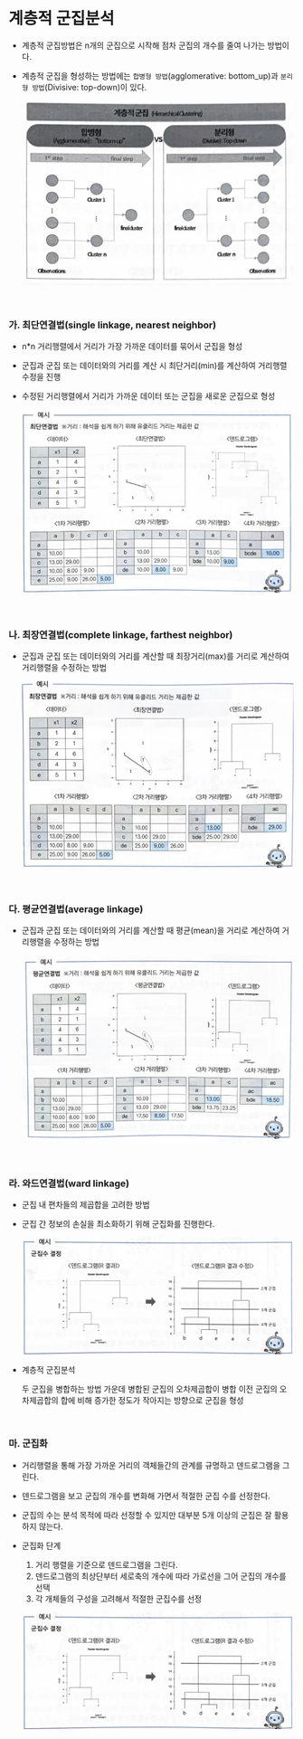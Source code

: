 # 계층적 군집분석

- 계층적 군집방법은 n개의 군집으로 시작해 점차 군집의 개수를 줄여 나가는 방법이다.
- 계층적 군집을 형성하는 방법에는 `합병형 방법`(agglomerative: bottom_up)과 `분리형 방법`(Divisive: top-down)이 있다.
    
    ![](../Clustering/../_images/Clustering/Clustering_7.jpeg)
    
</br>

### 가. 최단연결법(single linkage, nearest neighbor)

- n*n 거리행렬에서 거리가 가장 가까운 데이터를 묶어서 군집을 형성
- 군집과 군집 또는 데이터와의 거리를 계산 시 최단거리(min)를 계산하여 거리행렬 수정을 진행
- 수정된 거리행렬에서 거리가 가까운 데이터 또는 군집을 새로운 군집으로 형성
    
    ![](../Clustering/../_images/Clustering/Clustering_8.jpeg)
    
</br>

### 나. 최장연결법(complete linkage, farthest neighbor)

- 군집과 군집 또는 데이터와의 거리를 계산할 때 최장거리(max)를 거리로 계산하여 거리행렬을 수정하는 방법
    
    ![](../Clustering/../_images/Clustering/Clustering_9.jpeg)
    
</br>

### 다. 평균연결법(average linkage)

- 군집과 군집 또는 데이터와의 거리를 계산할 때 평균(mean)을 거리로 계산하여 거리행렬을 수정하는 방법
    
    ![](../Clustering/../_images/Clustering/Clustering_10.jpeg)
    
</br>

### 라. 와드연결법(ward linkage)

- 군집 내 편차들의 제곱합을 고려한 방법
- 군집 간 정보의 손실을 최소화하기 위해 군집화를 진행한다.

    ![](../Clustering/../_images/Clustering/Clustering_11.jpeg)

- 계층적 군집분석
    
    두 군집을 병합하는 방법 가운데 병합된 군집의 오차제곱합이 병합 이전 군집의 오차제곱합의 합에 비해 증가한 정도가 작아지는 방향으로 군집을 형성
    
</br>

### 마. 군집화

- 거리행렬을 통해 가장 가까운 거리의 객체들간의 관계를 규명하고 덴드로그램을 그린다.
- 덴드로그램을 보고 군집의 개수를 변화해 가면서 적절한 군집 수를 선정한다.
- 군집의 수는 분석 목적에 따라 선정할 수 있지만 대부분 5개 이상의 군집은 잘 활용하지 않는다.
- 군집화 단계
    1. 거리 행렬을 기준으로 덴드로그램을 그린다.
    2. 덴드로그램의 최상단부터 세로축의 개수에 따라 가로선을 그어 군집의 개수를 선택
    3. 각 개체들의 구성을 고려해서 적절한 군집수를 선정
    
    ![](../Clustering/../_images/Clustering/Clustering_11.jpeg)
    